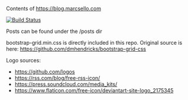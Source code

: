 Contents of https://blog.marcsello.com

[![Build Status](https://drone.k8s.marcsello.com/api/badges/marcsello/blog/status.svg)](https://drone.k8s.marcsello.com/marcsello/blog)

Posts can be found under the /posts dir

bootstrap-grid.min.css is directly included in this repo.
Original source is here: https://github.com/dmhendricks/bootstrap-grid-css

Logo sources:
 - https://github.com/logos
 - https://rss.com/blog/free-rss-icon/
 - https://press.soundcloud.com/media_kits/
 - https://www.flaticon.com/free-icon/deviantart-site-logo_2175345